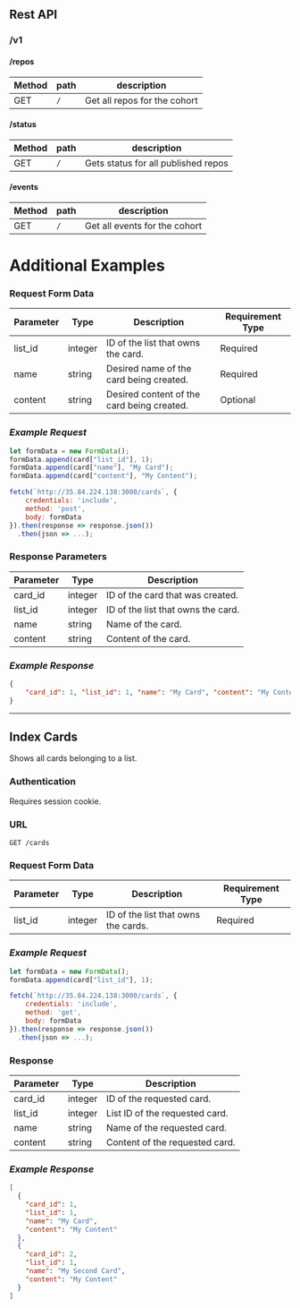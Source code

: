 ## Rest API

### /v1

#### /repos

|Method|path|description|
|----|----|----|
|GET|`/`|Get all repos for the cohort|


#### /status

|Method|path|description|
|----|----|----|
|GET|`/`|Gets status for all published repos|


#### /events

|Method|path|description|
|----|----|----|
|GET|`/`|Get all events for the cohort|

# Additional Examples

### Request Form Data
| Parameter |   Type  | Description | Requirement Type |
| --- | --- | --- | --- |
| list_id | integer | ID of the list that owns the card. | Required |
| name | string | Desired name of the card being created. | Required |
| content | string | Desired content of the card being created. | Optional |

### _Example Request_

```javascript
let formData = new FormData();
formData.append(card["list_id"], 1);
formData.append(card["name"], "My Card");
formData.append(card["content"], "My Content");

fetch(`http://35.84.224.138:3000/cards`, {
    credentials: 'include',
    method: 'post',
    body: formData
}).then(response => response.json())
  .then(json => ...);
```

### Response Parameters
| Parameter |   Type  | Description |
| --- | --- | --- |
| card_id | integer | ID of the card that was created. |
| list_id | integer | ID of the list that owns the card. |
| name | string | Name of the card. |
| content | string | Content of the card. |

### _Example Response_

```json
{
	"card_id": 1, "list_id": 1, "name": "My Card", "content": "My Content"
}
```

***

## Index Cards
Shows all cards belonging to a list.

### Authentication
Requires session cookie.

### URL
`GET /cards`

### Request Form Data
| Parameter |   Type  | Description | Requirement Type |
| --- | --- | --- | --- |
| list_id | integer | ID of the list that owns the cards. | Required |

### _Example Request_

```javascript
let formData = new FormData();
formData.append(card["list_id"], 1);

fetch(`http://35.84.224.138:3000/cards`, {
    credentials: 'include',
    method: 'get',
    body: formData
}).then(response => response.json())
  .then(json => ...);
```

### Response
| Parameter |   Type  | Description |
| --- | --- | --- |
| card_id | integer | ID of the requested card. |
| list_id | integer | List ID of the requested card. |
| name | string | Name of the requested card. |
| content | string | Content of the requested card. |

### _Example Response_

```json
[
  {
    "card_id": 1,
    "list_id": 1,
    "name": "My Card",
    "content": "My Content"
  },
  {
    "card_id": 2,
    "list_id": 1,
    "name": "My Second Card",
    "content": "My Content"
  }
]
```
